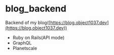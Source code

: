# blog_backend

Backend of my blog([https://blog.object1037.dev](https://blog.object1037.dev))

- Ruby on Rails(API mode)
- GraphQL
- Planetscale

